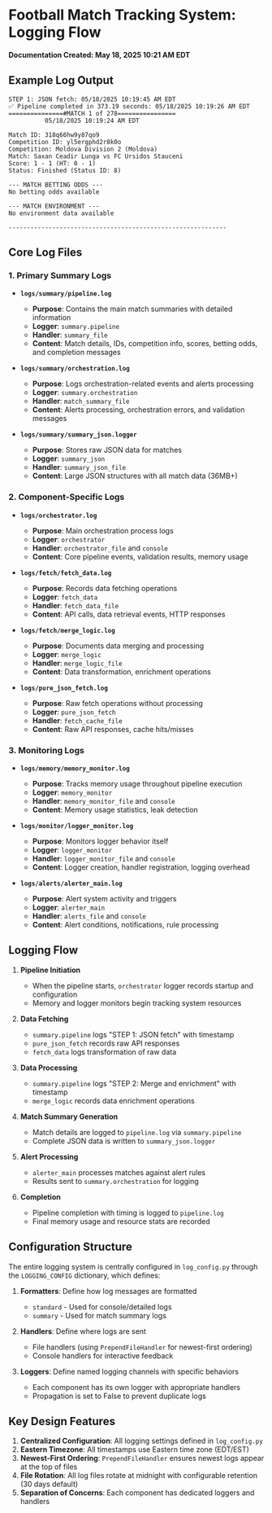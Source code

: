 # Football Match Tracking System: Logging Flow

**Documentation Created: May 18, 2025 10:21 AM EDT**

## Example Log Output

```
STEP 1: JSON fetch: 05/18/2025 10:19:45 AM EDT
✅ Pipeline completed in 373.19 seconds: 05/18/2025 10:19:26 AM EDT
===============#MATCH 1 of 278================
          05/18/2025 10:19:24 AM EDT          

Match ID: 318q66hw9y87qo9
Competition ID: yl5ergphd2r8k0o
Competition: Moldova Division 2 (Moldova)
Match: Saxan Ceadir Lunga vs FC Ursidos Stauceni
Score: 1 - 1 (HT: 0 - 1)
Status: Finished (Status ID: 8)

--- MATCH BETTING ODDS ---
No betting odds available

--- MATCH ENVIRONMENT ---
No environment data available

------------------------------------------------------------
```

## Core Log Files

### 1. Primary Summary Logs

- **`logs/summary/pipeline.log`**
  - **Purpose**: Contains the main match summaries with detailed information
  - **Logger**: `summary.pipeline` 
  - **Handler**: `summary_file`
  - **Content**: Match details, IDs, competition info, scores, betting odds, and completion messages

- **`logs/summary/orchestration.log`**
  - **Purpose**: Logs orchestration-related events and alerts processing
  - **Logger**: `summary.orchestration`
  - **Handler**: `match_summary_file`
  - **Content**: Alerts processing, orchestration errors, and validation messages

- **`logs/summary/summary_json.logger`**
  - **Purpose**: Stores raw JSON data for matches
  - **Logger**: `summary_json`
  - **Handler**: `summary_json_file`
  - **Content**: Large JSON structures with all match data (36MB+)

### 2. Component-Specific Logs

- **`logs/orchestrator.log`**
  - **Purpose**: Main orchestration process logs
  - **Logger**: `orchestrator`
  - **Handler**: `orchestrator_file` and `console`
  - **Content**: Core pipeline events, validation results, memory usage

- **`logs/fetch/fetch_data.log`**
  - **Purpose**: Records data fetching operations
  - **Logger**: `fetch_data`
  - **Handler**: `fetch_data_file`
  - **Content**: API calls, data retrieval events, HTTP responses

- **`logs/fetch/merge_logic.log`**
  - **Purpose**: Documents data merging and processing
  - **Logger**: `merge_logic`
  - **Handler**: `merge_logic_file`
  - **Content**: Data transformation, enrichment operations

- **`logs/pure_json_fetch.log`**
  - **Purpose**: Raw fetch operations without processing
  - **Logger**: `pure_json_fetch`
  - **Handler**: `fetch_cache_file`
  - **Content**: Raw API responses, cache hits/misses

### 3. Monitoring Logs

- **`logs/memory/memory_monitor.log`**
  - **Purpose**: Tracks memory usage throughout pipeline execution
  - **Logger**: `memory_monitor`
  - **Handler**: `memory_monitor_file` and `console`
  - **Content**: Memory usage statistics, leak detection

- **`logs/monitor/logger_monitor.log`**
  - **Purpose**: Monitors logger behavior itself
  - **Logger**: `logger_monitor`
  - **Handler**: `logger_monitor_file` and `console`
  - **Content**: Logger creation, handler registration, logging overhead

- **`logs/alerts/alerter_main.log`**
  - **Purpose**: Alert system activity and triggers
  - **Logger**: `alerter_main`
  - **Handler**: `alerts_file` and `console`
  - **Content**: Alert conditions, notifications, rule processing

## Logging Flow

1. **Pipeline Initiation**
   - When the pipeline starts, `orchestrator` logger records startup and configuration
   - Memory and logger monitors begin tracking system resources

2. **Data Fetching**
   - `summary.pipeline` logs "STEP 1: JSON fetch" with timestamp
   - `pure_json_fetch` records raw API responses
   - `fetch_data` logs transformation of raw data

3. **Data Processing**
   - `summary.pipeline` logs "STEP 2: Merge and enrichment" with timestamp
   - `merge_logic` records data enrichment operations

4. **Match Summary Generation**
   - Match details are logged to `pipeline.log` via `summary.pipeline`
   - Complete JSON data is written to `summary_json.logger`

5. **Alert Processing**
   - `alerter_main` processes matches against alert rules
   - Results sent to `summary.orchestration` for logging

6. **Completion**
   - Pipeline completion with timing is logged to `pipeline.log`
   - Final memory usage and resource stats are recorded

## Configuration Structure

The entire logging system is centrally configured in `log_config.py` through the `LOGGING_CONFIG` dictionary, which defines:

1. **Formatters**: Define how log messages are formatted
   - `standard` - Used for console/detailed logs
   - `summary` - Used for match summary logs

2. **Handlers**: Define where logs are sent
   - File handlers (using `PrependFileHandler` for newest-first ordering)
   - Console handlers for interactive feedback

3. **Loggers**: Define named logging channels with specific behaviors
   - Each component has its own logger with appropriate handlers
   - Propagation is set to False to prevent duplicate logs

## Key Design Features

1. **Centralized Configuration**: All logging settings defined in `log_config.py`
2. **Eastern Timezone**: All timestamps use Eastern time zone (EDT/EST)
3. **Newest-First Ordering**: `PrependFileHandler` ensures newest logs appear at the top of files
4. **File Rotation**: All log files rotate at midnight with configurable retention (30 days default)
5. **Separation of Concerns**: Each component has dedicated loggers and handlers
